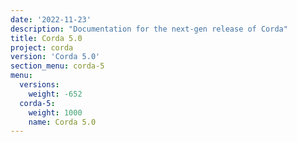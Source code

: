 ```yaml
---
date: '2022-11-23'
description: "Documentation for the next-gen release of Corda"
title: Corda 5.0
project: corda
version: 'Corda 5.0'
section_menu: corda-5
menu:
  versions:
    weight: -652
  corda-5:
    weight: 1000
    name: Corda 5.0
---
```


